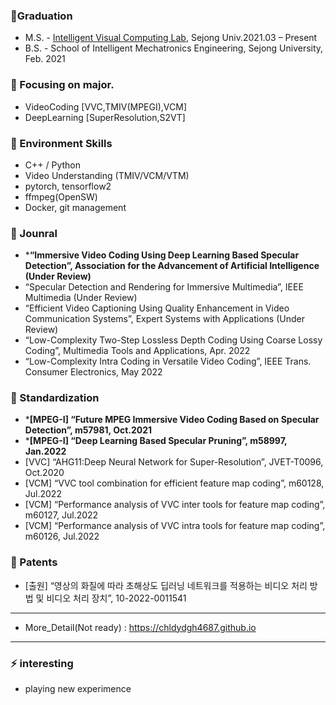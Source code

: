 
 ### 🔭Graduation
- M.S. - [Intelligent Visual Computing Lab](https://sites.google.com/view/ivcl), Sejong Univ.2021.03 – Present
- B.S. - School of Intelligent Mechatronics Engineering, Sejong University, Feb. 2021


 ### 🔭 Focusing on major.
- VideoCoding [VVC,TMIV(MPEGI),VCM]
- DeepLearning [SuperResolution,S2VT]


 ### 🔭 Environment Skills
- C++ / Python
- Video Understanding (TMIV/VCM/VTM)
- pytorch, tensorflow2
- ffmpeg(OpenSW)
- Docker, git management


 ### 🔭 Jounral
 
- ***“Immersive Video Coding Using Deep Learning Based Specular Detection”, Association for the Advancement of Artificial Intelligence (Under Review)**
- “Specular Detection and Rendering for Immersive Multimedia”, IEEE Multimedia (Under Review)
- “Efficient Video Captioning Using Quality Enhancement in Video Communication Systems”, Expert Systems with Applications (Under Review)
- “Low-Complexity Two-Step Lossless Depth Coding Using Coarse Lossy Coding”, Multimedia Tools and Applications, Apr. 2022 
- “Low-Complexity Intra Coding in Versatile Video Coding”, IEEE Trans. Consumer Electronics, May 2022 

### 🔭 Standardization

- ***[MPEG-I] “Future MPEG Immersive Video Coding Based on Specular Detection”, m57981, Oct.2021**  
- ***[MPEG-I] “Deep Learning Based Specular Pruning”, m58997, Jan.2022**  
- [VVC] “AHG11:Deep Neural Network for Super-Resolution”, JVET-T0096, Oct.2020  
- [VCM] “VVC tool combination for efficient feature map coding”, m60128, Jul.2022  
- [VCM] “Performance analysis of VVC inter tools for feature map coding”, m60127, Jul.2022  
- [VCM] “Performance analysis of VVC intra tools for feature map coding”, m60126, Jul.2022  

### 🔭 Patents

- [출원] “영상의 화질에 따라 초해상도 딥러닝 네트워크를 적용하는 비디오 처리 방법 및 비디오 처리 장치”, 10-2022-0011541

--- 
- More_Detail(Not ready) : https://chldydgh4687.github.io
--- 

### ⚡ interesting
- playing new experimence

<!--
**chldydgh4687/chldydgh4687** is a ✨ _special_ ✨ repository because its `README.md` (this file) appears on your GitHub profile.

Here are some ideas to get you started:

- 🔭 I’m currently working on ...
- 🌱 I’m currently learning ...
- 👯 I’m looking to collaborate on ...
- 🤔 I’m looking for help with ...
- 💬 Ask me about ...
- 📫 How to reach me: ...
- 😄 Pronouns: ...
- ⚡ Fun fact: ...
-->
